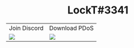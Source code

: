 <h1 align="center">LockT#3341</h1>
<center>
<table>
  <tr>
    <td>Join Discord</td>
     <td>Download PDoS</td>
  </tr>
  <tr>
    <td valign="top"><img src="https://discordapp.com/api/guilds/763890366247993364/widget.png?style=banner2"></td>
    <td valign="top"><img src="https://i.imgur.com/NAe7qnB.png"></td>
  </tr>
 </table>
</center>
